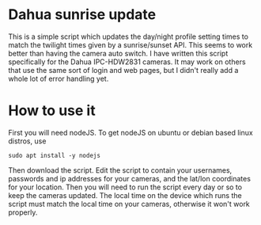# Dahua sunrise update
This is a simple script which updates the day/night profile setting times to match the twilight times given by a sunrise/sunset API. This seems to work better than having the camera auto switch.
I have written this script specifically for the Dahua IPC-HDW2831 cameras. It may work on others that use the same sort of login and web pages, but I didn't really add a whole lot of error handling yet.

# How to use it
First you will need nodeJS. To get nodeJS on ubuntu or debian based linux distros, use
```
sudo apt install -y nodejs
```
Then download the script. Edit the script to contain your usernames, passwords and ip addresses for your cameras, and the lat/lon coordinates for your location.
Then you will need to run the script every day or so to keep the cameras updated. The local time on the device which runs the script must match the local time on your cameras, otherwise it won't work properly.

